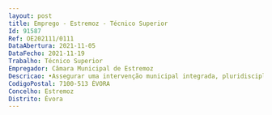 ```yaml
--- 
layout: post
title: Emprego - Estremoz - Técnico Superior
Id: 91587
Ref: OE202111/0111
DataAbertura: 2021-11-05
DataFecho: 2021-11-19
Trabalho: Técnico Superior
Empregador: Câmara Municipal de Estremoz
Descricao: •Assegurar uma intervenção municipal integrada, pluridisciplinar e coerente junto das estruturas associativas, dos estabelecimentos de ensino e demais agentes desportivos, afim de potenciar os recursos existentes •Desenvolver e apoiar projetos de dinamização da atividade física e desportiva em contextoescolar, de valorização da formação desportiva e da prática adaptada •Implementar e apoiar o associativismo juvenil e a criação de espaços e equipamentos destinados à juventude, nos domínios da formação, informação, animação, cultura emobilidade juvenil •Promover e manter atualizados sistemas de informação e diagnóstico da realidadedesportiva no município •Promover, executar e apoiar iniciativas que visem, através de uma saudável ocupação dos tempos livres, o desenvolvimento das competências pessoais dos jovens Realizar e apoiar a realização de iniciativas de caráter desportivo e na área da juventude,procedendo à sua promoção e divulgação •Propor formas de apoio ao movimento associativo desportivo do concelho, através darealização de contratos programa  •Monitorizar os contratos programa a desenvolver com o movimento associativo desportivo •Assegurar a gestão, a dinamização e a promoção das instalações e equipamentosdesportivos municipais •Assegurar o relacionamento institucional entre a autarquia e outras instituições, controlando os protocolos e contratos de utilização de instalações, visando a rentabilização dos recursose a equidade no acesso da população •Assegurar a manutenção e beneficiação dos equipamentos e das infraestruturasdesportivas municipais existentes e a criar 
CodigoPostal: 7100-513 ÉVORA
Concelho: Estremoz
Distrito: Évora
--- 
```

